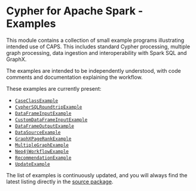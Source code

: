 # Cypher for Apache Spark - Examples

This module contains a collection of small example programs illustrating intended use of CAPS.
This includes standard Cypher processing, multiple graph processing, data ingestion and interoperability with
Spark SQL and GraphX. 

The examples are intended to be independently understood, with code comments and documentation
explaining the workflow. 

These examples are currently present: 

* [`CaseClassExample`](src/main/scala/org/opencypher/spark/examples/CaseClassExample.scala)
* [`CypherSQLRoundtripExample`](src/main/scala/org/opencypher/spark/examples/CypherSQLRoundtripExample.scala)
* [`DataFrameInputExample`](src/main/scala/org/opencypher/spark/examples/DataFrameInputExample.scala)
* [`CustomDataFrameInputExample`](src/main/scala/org/opencypher/spark/examples/CustomDataFrameInputExample.scala)
* [`DataFrameOutputExample`](src/main/scala/org/opencypher/spark/examples/DataFrameOutputExample.scala)
* [`DataSourceExample`](src/main/scala/org/opencypher/spark/examples/DataSourceExample.scala)
* [`GraphXPageRankExample`](src/main/scala/org/opencypher/spark/examples/GraphXPageRankExample.scala)
* [`MultipleGraphExample`](src/main/scala/org/opencypher/spark/examples/MultipleGraphExample.scala)
* [`Neo4jWorkflowExample`](src/main/scala/org/opencypher/spark/examples/Neo4jWorkflowExample.scala)
* [`RecommendationExample`](src/main/scala/org/opencypher/spark/examples/RecommendationExample.scala)
* [`UpdateExample`](src/main/scala/org/opencypher/spark/examples/UpdateExample.scala)

The list of examples is continuously updated, and you will always find the latest listing directly in the [source package](src/main/scala/org/opencypher/spark/examples/).
